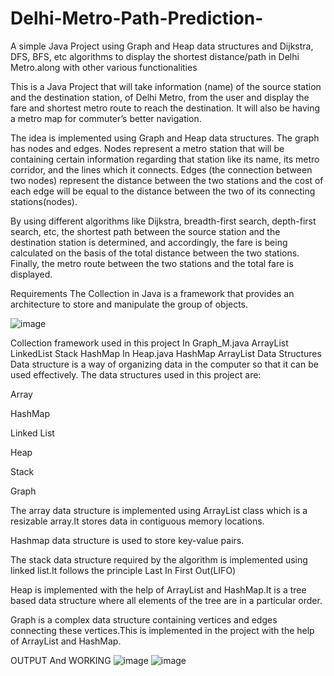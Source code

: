 # Delhi-Metro-Path-Prediction-

A simple Java Project using Graph and Heap data structures and Dijkstra, DFS, BFS, etc algorithms to display the shortest distance/path in Delhi Metro.along with other various functionalities 


This is a Java Project  that will take information (name) of the source station and the destination station, of Delhi Metro, from the user and display the fare and shortest metro route to reach the destination. It will also be having a metro map for commuter’s better navigation.

The idea is implemented using Graph and Heap data structures. The graph has nodes and edges. Nodes represent a metro station that will be containing certain information regarding that station like its name, its metro corridor, and the lines which it connects. Edges (the connection between two nodes) represent the distance between the two stations and the cost of each edge will be equal to the distance between the two of its connecting stations(nodes).

By using different algorithms like Dijkstra, breadth-first search, depth-first search, etc, the shortest path between the source station and the destination station is determined, and accordingly, the fare is being calculated on the basis of the total distance between the two stations. Finally, the metro route between the two stations and the total fare is displayed.

Requirements
The Collection in Java is a framework that provides an architecture to store and manipulate the group of objects.

![image](https://user-images.githubusercontent.com/69004414/179169011-b894db6d-5d1e-45c0-bd04-2c2fbb0c1d5b.png)

Collection framework used in this project
In Graph_M.java
ArrayList
LinkedList
Stack
HashMap
In Heap.java
HashMap
ArrayList
Data Structures
Data structure is a way of organizing data in the computer so that it can be used effectively. The data structures used in this project are:

Array

HashMap

Linked List

Heap

Stack

Graph

The array data structure is implemented using ArrayList class which is a resizable array.It stores data in contiguous memory locations.

Hashmap data structure is used to store key-value pairs.

The stack data structure required by the algorithm is implemented using linked list.It follows the principle Last In First Out(LIFO)

Heap is implemented with the help of ArrayList and HashMap.It is a tree based data structure where all elements of the tree are in a particular order.

Graph is a complex data structure containing vertices and edges connecting these vertices.This is implemented in the project with the help of ArrayList and HashMap.


OUTPUT And WORKING 
![image](https://user-images.githubusercontent.com/69004414/179169409-88dc4ccf-fab1-4e8f-afa7-47de9c47ca9d.png)
![image](https://user-images.githubusercontent.com/69004414/179171122-8a7f864e-7904-46aa-b431-f1378bab596f.png)



